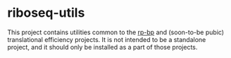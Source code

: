 # riboseq-utils
This project contains utilities common to the [rp-bp](https://github.com/dieterich-lab/rp-bp) and (soon-to-be pubic) translational efficiency projects. It is not intended to be a standalone project, and it should only be installed as a part of those projects.
